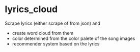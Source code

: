 # lyrics_cloud

Scrape lyrics (either scrape of from json) and
+ create word cloud from them
+ color determined from the color palete of the song images
+ recommender system based on the lyrics

